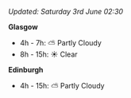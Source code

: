 *Updated: Saturday 3rd June 02:30*

**Glasgow**

* 4h - 7h: :partly_sunny: Partly Cloudy
* 8h - 15h: :sunny: Clear

**Edinburgh**

* 4h - 15h: :partly_sunny: Partly Cloudy
